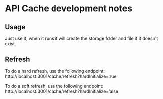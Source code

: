 # API Cache development notes

## Usage
Just use it, when it runs it will create the storage folder and file if it doesn't exist.

## Refresh
To do a hard refresh, use the following endpoint:
http://localhost:3001/cache/refresh?hardInitialize=true

To do a soft refresh, use the following endpoint:
http://localhost:3001/cache/refresh?hardInitialize=false




